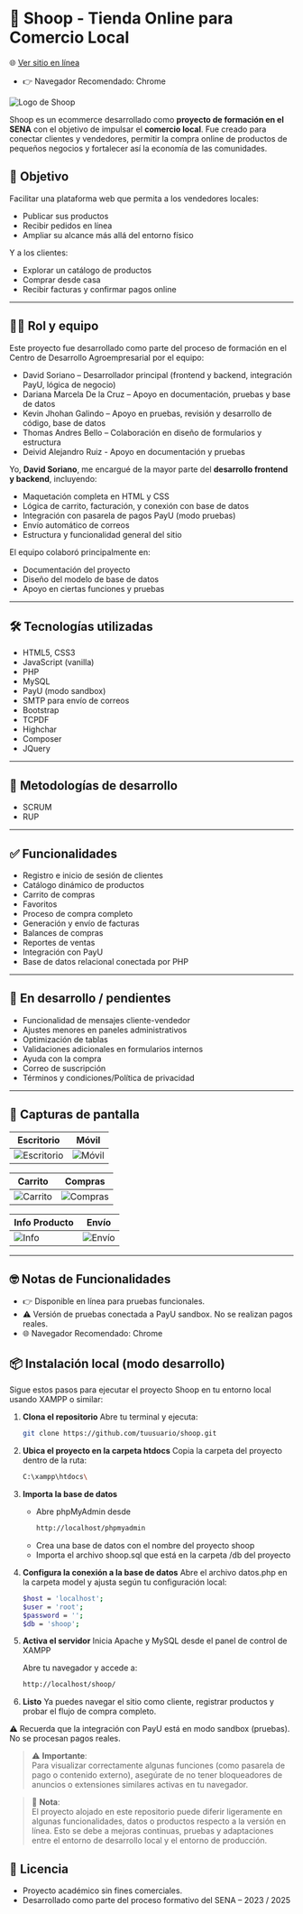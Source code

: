 # 🛒 Shoop - Tienda Online para Comercio Local

🌐 [Ver sitio en línea](https://shoop.ct.ws/)
- 👉 Navegador Recomendado: Chrome

![Logo de Shoop](./IMG/Logo_Fijo.png)

Shoop es un ecommerce desarrollado como **proyecto de formación en el SENA** con el objetivo de impulsar el **comercio local**. Fue creado para conectar clientes y vendedores, permitir la compra online de productos de pequeños negocios y fortalecer así la economía de las comunidades.

## 🎯 Objetivo
Facilitar una plataforma web que permita a los vendedores locales:
- Publicar sus productos
- Recibir pedidos en línea
- Ampliar su alcance más allá del entorno físico

Y a los clientes:
- Explorar un catálogo de productos
- Comprar desde casa
- Recibir facturas y confirmar pagos online

---

## 👨‍💻 Rol y equipo

Este proyecto fue desarrollado como parte del proceso de formación en el Centro de Desarrollo Agroempresarial por el equipo:

- David Soriano – Desarrollador principal (frontend y backend, integración PayU, lógica de negocio)
- Dariana Marcela De la Cruz – Apoyo en documentación, pruebas y base de datos
- Kevin Jhohan Galindo – Apoyo en pruebas, revisión y desarrollo de código, base de datos
- Thomas Andres Bello – Colaboración en diseño de formularios y estructura
- Deivid Alejandro Ruiz -  Apoyo en documentación y pruebas
  
Yo, **David Soriano**, me encargué de la mayor parte del **desarrollo frontend y backend**, incluyendo:

- Maquetación completa en HTML y CSS
- Lógica de carrito, facturación, y conexión con base de datos
- Integración con pasarela de pagos PayU (modo pruebas)
- Envío automático de correos
- Estructura y funcionalidad general del sitio

El equipo colaboró principalmente en:
- Documentación del proyecto
- Diseño del modelo de base de datos
- Apoyo en ciertas funciones y pruebas

---

## 🛠 Tecnologías utilizadas

- HTML5, CSS3
- JavaScript (vanilla)
- PHP
- MySQL
- PayU (modo sandbox)
- SMTP para envío de correos
- Bootstrap
- TCPDF
- Highchar
- Composer
- JQuery

---

## 🔄️ Metodologías de desarrollo

- SCRUM
- RUP

---

## ✅ Funcionalidades

- Registro e inicio de sesión de clientes
- Catálogo dinámico de productos
- Carrito de compras
- Favoritos
- Proceso de compra completo
- Generación y envío de facturas
- Balances de compras
- Reportes de ventas
- Integración con PayU
- Base de datos relacional conectada por PHP

---

## 🚧 En desarrollo / pendientes

- Funcionalidad de mensajes cliente-vendedor
- Ajustes menores en paneles administrativos
- Optimización de tablas
- Validaciones adicionales en formularios internos
- Ayuda con la compra
- Correo de suscripción
- Términos y condiciones/Política de privacidad

---

## 📸 Capturas de pantalla

| Escritorio | Móvil |
|-----------|-------|
| ![Escritorio](IMG/Screenshots/Escritorio.png) | ![Móvil](IMG/Screenshots/movil.png) |

| Carrito | Compras |
|--------|---------|
| ![Carrito](IMG/Screenshots/carrito.png) | ![Compras](IMG/Screenshots/compras.png) |

| Info Producto | Envío |
|---------------|--------|
| ![Info](IMG/Screenshots/info_prd.png) | ![Envío](IMG/Screenshots/seguir_envio.png) |


---

## 🤓 Notas de Funcionalidades
- 👉 Disponible en línea para pruebas funcionales.
- ⚠️ Versión de pruebas conectada a PayU sandbox. No se realizan pagos reales.
- 🌐 Navegador Recomendado: Chrome

## 📦 Instalación local (modo desarrollo)

Sigue estos pasos para ejecutar el proyecto Shoop en tu entorno local usando XAMPP o similar:

1. **Clona el repositorio**
   Abre tu terminal y ejecuta:
   ```bash
   git clone https://github.com/tuusuario/shoop.git

2. **Ubica el proyecto en la carpeta htdocs**
    Copia la carpeta del proyecto dentro de la ruta:
    ```bash
    C:\xampp\htdocs\
    ```
3. **Importa la base de datos**
   - Abre phpMyAdmin desde
     ```bash
     http://localhost/phpmyadmin
   - Crea una base de datos con el nombre del proyecto shoop
   - Importa el archivo shoop.sql que está en la carpeta /db del proyecto

4. **Configura la conexión a la base de datos**
    Abre el archivo datos.php en la carpeta model y ajusta según tu configuración local:
    ```bash
    $host = 'localhost';
    $user = 'root';
    $password = '';
    $db = 'shoop';
    ```

5. **Activa el servidor**
    Inicia Apache y MySQL desde el panel de control de XAMPP
    
    Abre tu navegador y accede a:
    ```bash
    http://localhost/shoop/
    ```

6. **Listo**
    Ya puedes navegar el sitio como cliente, registrar productos y probar el flujo de compra completo.

⚠️ Recuerda que la integración con PayU está en modo sandbox (pruebas). No se procesan pagos reales.

> ⚠️ **Importante**:  
> Para visualizar correctamente algunas funciones (como pasarela de pago o contenido externo), asegúrate de no tener bloqueadores de anuncios o extensiones similares activas en tu navegador.

> 📝 **Nota**:  
> El proyecto alojado en este repositorio puede diferir ligeramente en algunas funcionalidades, datos o productos respecto a la versión en línea. Esto se debe a mejoras continuas, pruebas y adaptaciones entre el entorno de desarrollo local y el entorno de producción.

## 📄 Licencia
- Proyecto académico sin fines comerciales.
- Desarrollado como parte del proceso formativo del SENA – 2023 / 2025
